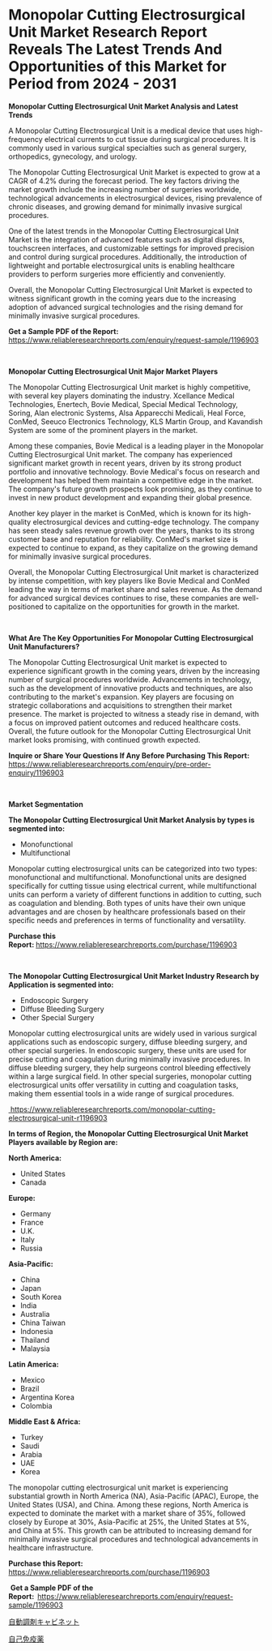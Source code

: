 <p><h1>Monopolar Cutting Electrosurgical Unit Market Research Report Reveals The Latest Trends And Opportunities of this Market for Period from 2024 - 2031</h1></p><p><strong>Monopolar Cutting Electrosurgical Unit Market Analysis and Latest Trends</strong></p>
<p><p>A Monopolar Cutting Electrosurgical Unit is a medical device that uses high-frequency electrical currents to cut tissue during surgical procedures. It is commonly used in various surgical specialties such as general surgery, orthopedics, gynecology, and urology.</p><p>The Monopolar Cutting Electrosurgical Unit Market is expected to grow at a CAGR of 4.2% during the forecast period. The key factors driving the market growth include the increasing number of surgeries worldwide, technological advancements in electrosurgical devices, rising prevalence of chronic diseases, and growing demand for minimally invasive surgical procedures.</p><p>One of the latest trends in the Monopolar Cutting Electrosurgical Unit Market is the integration of advanced features such as digital displays, touchscreen interfaces, and customizable settings for improved precision and control during surgical procedures. Additionally, the introduction of lightweight and portable electrosurgical units is enabling healthcare providers to perform surgeries more efficiently and conveniently.</p><p>Overall, the Monopolar Cutting Electrosurgical Unit Market is expected to witness significant growth in the coming years due to the increasing adoption of advanced surgical technologies and the rising demand for minimally invasive surgical procedures.</p></p>
<p><strong>Get a Sample PDF of the Report:&nbsp;</strong> <a href="https://www.reliableresearchreports.com/enquiry/request-sample/1196903">https://www.reliableresearchreports.com/enquiry/request-sample/1196903</a></p>
<p>&nbsp;</p>
<p><strong>Monopolar Cutting Electrosurgical Unit Major Market Players</strong></p>
<p><p>The Monopolar Cutting Electrosurgical Unit market is highly competitive, with several key players dominating the industry. Xcellance Medical Technologies, Enertech, Bovie Medical, Special Medical Technology, Soring, Alan electronic Systems, Alsa Apparecchi Medicali, Heal Force, ConMed, Seeuco Electronics Technology, KLS Martin Group, and Kavandish System are some of the prominent players in the market.</p><p>Among these companies, Bovie Medical is a leading player in the Monopolar Cutting Electrosurgical Unit market. The company has experienced significant market growth in recent years, driven by its strong product portfolio and innovative technology. Bovie Medical's focus on research and development has helped them maintain a competitive edge in the market. The company's future growth prospects look promising, as they continue to invest in new product development and expanding their global presence.</p><p>Another key player in the market is ConMed, which is known for its high-quality electrosurgical devices and cutting-edge technology. The company has seen steady sales revenue growth over the years, thanks to its strong customer base and reputation for reliability. ConMed's market size is expected to continue to expand, as they capitalize on the growing demand for minimally invasive surgical procedures.</p><p>Overall, the Monopolar Cutting Electrosurgical Unit market is characterized by intense competition, with key players like Bovie Medical and ConMed leading the way in terms of market share and sales revenue. As the demand for advanced surgical devices continues to rise, these companies are well-positioned to capitalize on the opportunities for growth in the market.</p></p>
<p>&nbsp;</p>
<p><strong>What Are The Key Opportunities For Monopolar Cutting Electrosurgical Unit Manufacturers?</strong></p>
<p><p>The Monopolar Cutting Electrosurgical Unit market is expected to experience significant growth in the coming years, driven by the increasing number of surgical procedures worldwide. Advancements in technology, such as the development of innovative products and techniques, are also contributing to the market's expansion. Key players are focusing on strategic collaborations and acquisitions to strengthen their market presence. The market is projected to witness a steady rise in demand, with a focus on improved patient outcomes and reduced healthcare costs. Overall, the future outlook for the Monopolar Cutting Electrosurgical Unit market looks promising, with continued growth expected.</p></p>
<p><strong>Inquire or Share Your Questions If Any Before Purchasing This Report:</strong> <a href="https://www.reliableresearchreports.com/enquiry/pre-order-enquiry/1196903">https://www.reliableresearchreports.com/enquiry/pre-order-enquiry/1196903</a></p>
<p>&nbsp;</p>
<p><strong>Market Segmentation</strong></p>
<p><strong>The Monopolar Cutting Electrosurgical Unit Market Analysis by types is segmented into:</strong></p>
<p><ul><li>Monofunctional</li><li>Multifunctional</li></ul></p>
<p><p>Monopolar cutting electrosurgical units can be categorized into two types: monofunctional and multifunctional. Monofunctional units are designed specifically for cutting tissue using electrical current, while multifunctional units can perform a variety of different functions in addition to cutting, such as coagulation and blending. Both types of units have their own unique advantages and are chosen by healthcare professionals based on their specific needs and preferences in terms of functionality and versatility.</p></p>
<p><strong>Purchase this Report:&nbsp;</strong><a href="https://www.reliableresearchreports.com/purchase/1196903">https://www.reliableresearchreports.com/purchase/1196903</a></p>
<p>&nbsp;</p>
<p><strong>The Monopolar Cutting Electrosurgical Unit Market Industry Research by Application is segmented into:</strong></p>
<p><ul><li>Endoscopic Surgery</li><li>Diffuse Bleeding Surgery</li><li>Other Special Surgery</li></ul></p>
<p><p>Monopolar cutting electrosurgical units are widely used in various surgical applications such as endoscopic surgery, diffuse bleeding surgery, and other special surgeries. In endoscopic surgery, these units are used for precise cutting and coagulation during minimally invasive procedures. In diffuse bleeding surgery, they help surgeons control bleeding effectively within a large surgical field. In other special surgeries, monopolar cutting electrosurgical units offer versatility in cutting and coagulation tasks, making them essential tools in a wide range of surgical procedures.</p></p>
<p><a href="https://www.reliableresearchreports.com/monopolar-cutting-electrosurgical-unit-r1196903">&nbsp;https://www.reliableresearchreports.com/monopolar-cutting-electrosurgical-unit-r1196903</a></p>
<p><strong>In terms of Region, the Monopolar Cutting Electrosurgical Unit Market Players available by Region are:</strong></p>
<p>
    <p> <strong> North America: </strong>
        <ul>
            <li>United States</li>
            <li>Canada</li>
        </ul>
        </p> 
    <p> <strong> Europe: </strong>
        <ul>
            <li>Germany</li>
            <li>France</li>
            <li>U.K.</li>
            <li>Italy</li>
            <li>Russia</li>
        </ul>
        </p> 
    <p> <strong> Asia-Pacific: </strong>
        <ul>
            <li>China</li>
            <li>Japan</li>
            <li>South Korea</li>
            <li>India</li>
            <li>Australia</li>
            <li>China Taiwan</li>
            <li>Indonesia</li>
            <li>Thailand</li>
            <li>Malaysia</li>
        </ul>
        </p> 
    <p> <strong> Latin America: </strong>
        <ul>
            <li>Mexico</li>
            <li>Brazil</li>
            <li>Argentina Korea</li>
            <li>Colombia</li>
        </ul>
        </p> 
    <p> <strong> Middle East & Africa: </strong>
        <ul>
            <li>Turkey</li>
            <li>Saudi</li>
            <li>Arabia</li>
            <li>UAE</li>
            <li>Korea</li>
        </ul>
    </p>
    </p>
<p><p>The monopolar cutting electrosurgical unit market is experiencing substantial growth in North America (NA), Asia-Pacific (APAC), Europe, the United States (USA), and China. Among these regions, North America is expected to dominate the market with a market share of 35%, followed closely by Europe at 30%, Asia-Pacific at 25%, the United States at 5%, and China at 5%. This growth can be attributed to increasing demand for minimally invasive surgical procedures and technological advancements in healthcare infrastructure.</p></p>
<p><strong>Purchase this Report: </strong><a href="https://www.reliableresearchreports.com/purchase/1196903">https://www.reliableresearchreports.com/purchase/1196903</a></p>
<p>&nbsp;<strong>Get a Sample PDF of the Report:&nbsp;&nbsp;</strong><a href="https://www.reliableresearchreports.com/enquiry/request-sample/1196903">https://www.reliableresearchreports.com/enquiry/request-sample/1196903</a></p>
<p><strong></strong></p>
<p><p><a href="https://github.com/andrade7361/Market-Research-Report-List-1/blob/main/374125351879.md">自動調剤キャビネット</a></p><p><a href="https://github.com/RaeJenkins1952/Market-Research-Report-List-1/blob/main/987296751880.md">自己免疫薬</a></p></p>